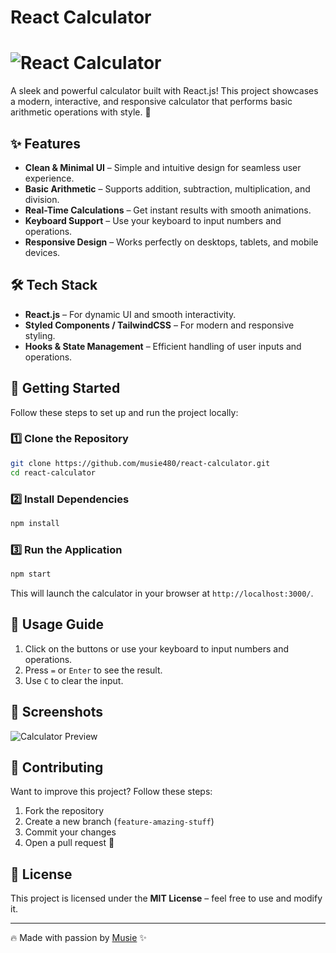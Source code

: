 # React Calculator

# ![React Calculator](https://fantastic-bublanina-f8030e.netlify.app/)

A sleek and powerful calculator built with React.js! This project showcases a modern, interactive, and responsive calculator that performs basic arithmetic operations with style. 🚀

## ✨ Features
- **Clean & Minimal UI** – Simple and intuitive design for seamless user experience.
- **Basic Arithmetic** – Supports addition, subtraction, multiplication, and division.
- **Real-Time Calculations** – Get instant results with smooth animations.
- **Keyboard Support** – Use your keyboard to input numbers and operations.
- **Responsive Design** – Works perfectly on desktops, tablets, and mobile devices.

## 🛠 Tech Stack
- **React.js** – For dynamic UI and smooth interactivity.
- **Styled Components / TailwindCSS** – For modern and responsive styling.
- **Hooks & State Management** – Efficient handling of user inputs and operations.

## 🚀 Getting Started
Follow these steps to set up and run the project locally:

### 1️⃣ Clone the Repository
```bash
git clone https://github.com/musie480/react-calculator.git
cd react-calculator
```

### 2️⃣ Install Dependencies
```bash
npm install
```

### 3️⃣ Run the Application
```bash
npm start
```
This will launch the calculator in your browser at `http://localhost:3000/`.

## 🎯 Usage Guide
1. Click on the buttons or use your keyboard to input numbers and operations.
2. Press `=` or `Enter` to see the result.
3. Use `C` to clear the input.

## 📸 Screenshots
![Calculator Preview](https://user-images.githubusercontent.com/your-image-preview.png)

## 🤝 Contributing
Want to improve this project? Follow these steps:
1. Fork the repository
2. Create a new branch (`feature-amazing-stuff`)
3. Commit your changes
4. Open a pull request 🚀

## 📜 License
This project is licensed under the **MIT License** – feel free to use and modify it.

---

🔥 Made with passion by [Musie](https://github.com/Musie480) ✨


